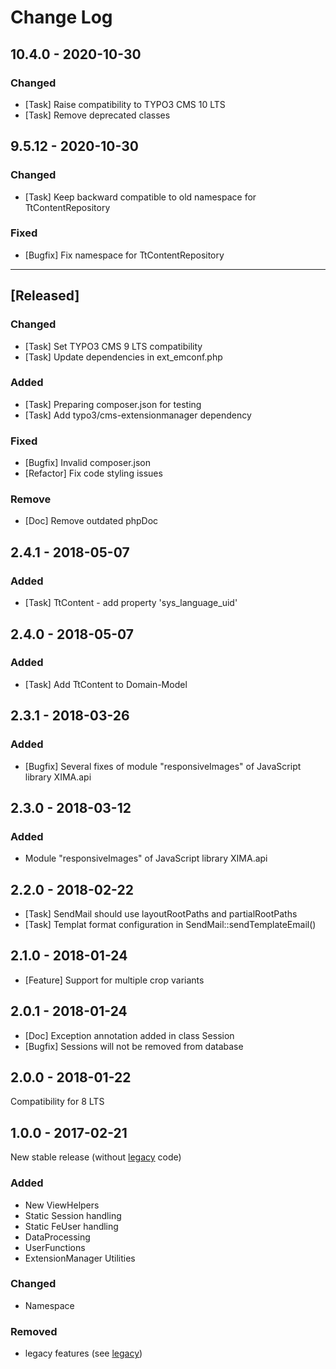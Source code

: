 # Change Log

## 10.4.0 - 2020-10-30
### Changed
- [Task] Raise compatibility to TYPO3 CMS 10 LTS
- [Task] Remove deprecated classes

## 9.5.12 - 2020-10-30
### Changed
- [Task] Keep backward compatible to old namespace for TtContentRepository

### Fixed
- [Bugfix] Fix namespace for TtContentRepository

------------------------------------------------------------------------
## [Released]
### Changed
- [Task] Set TYPO3 CMS 9 LTS compatibility
- [Task] Update dependencies in ext_emconf.php

### Added
- [Task] Preparing composer.json for testing
- [Task] Add typo3/cms-extensionmanager dependency

### Fixed
- [Bugfix] Invalid composer.json
- [Refactor] Fix code styling issues

### Remove
- [Doc] Remove outdated phpDoc

## 2.4.1 - 2018-05-07
### Added
- [Task] TtContent - add property 'sys_language_uid'

## 2.4.0 - 2018-05-07
### Added
- [Task] Add TtContent to Domain-Model

## 2.3.1 - 2018-03-26
### Added
- [Bugfix] Several fixes of module "responsiveImages" of JavaScript library XIMA.api

## 2.3.0 - 2018-03-12
### Added
- Module "responsiveImages" of JavaScript library XIMA.api

## 2.2.0 - 2018-02-22
- [Task] SendMail should use layoutRootPaths and partialRootPaths
- [Task] Templat format configuration in SendMail::sendTemplateEmail()

## 2.1.0 - 2018-01-24
- [Feature] Support for multiple crop variants

## 2.0.1 - 2018-01-24
- [Doc] Exception annotation added in class Session
- [Bugfix] Sessions will not be removed from database

## 2.0.0 - 2018-01-22
Compatibility for 8 LTS

## 1.0.0 - 2017-02-21
New stable release (without [legacy](https://github.com/xima-media/xm_tools/tree/legacy) code)

### Added
- New ViewHelpers
- Static Session handling
- Static FeUser handling
- DataProcessing
- UserFunctions
- ExtensionManager Utilities

### Changed
- Namespace

### Removed
- legacy features (see [legacy](https://github.com/xima-media/xm_tools/tree/legacy))
